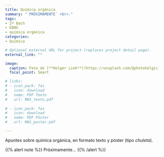 ```yaml
---
title: Química orgánica
summary: "`PRÓXIMAMENTE` <br>."
tags:
- 2º Bach
- EBAU
- química orgánica
categories:
- Química

# Optional external URL for project (replaces project detail page).
external_link: ""

image:
  caption: Foto de [**Holger Link**](https://unsplash.com/@photoholgic) en [Unsplash](https://unsplash.com)
  focal_point: Smart

# links:
# - icon_pack: fas
#   icon: download
#   name: PDF Texto
#   url: MAS_texto.pdf
  
# - icon_pack: fas
#   icon: download
#   name: PDF Póster
#   url: MAS_poster.pdf

---
```


Apuntes sobre química orgánica, en formato texto y póster (tipo _chuleta_).

{{% alert note %}}
Próximamente...
{{% /alert %}}